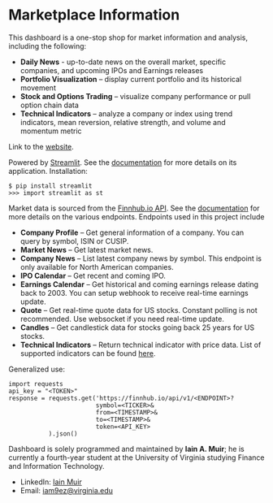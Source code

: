 # Marketplace Information

This dashboard is a one-stop shop for market information and 
analysis, including the following:
* **Daily News** - up-to-date news on the overall market, specific companies, and upcoming IPOs and Earnings 
releases
* **Portfolio Visualization** – display current portfolio and its historical movement
* **Stock and Options Trading** – visualize company performance or pull option chain data
* **Technical Indicators** – analyze a company or index using trend indicators, mean reversion, relative strength, 
and volume and momentum metric 

Link to the [website](https://share.streamlit.io/iainmuir6/stockMarket/master/market_app.py).
        
Powered by [Streamlit](https://docs.streamlit.io/en/stable/index.html). See the 
[documentation](https://docs.streamlit.io/en/stable/api.html) for more details on its application. Installation:

```
$ pip install streamlit
>>> import streamlit as st
```

Market data is sourced from the [Finnhub.io API](https://finnhub.io/). See the [documentation](https://finnhub.io/docs/api#introduction)
for more details on the various endpoints. Endpoints used in this
project include
* **Company Profile** – Get general information of a company. You can query by symbol, ISIN or CUSIP.
* **Market News** – Get latest market news.
* **Company News** – List latest company news by symbol.
 This endpoint is only available for North American companies.
* **IPO Calendar** – Get recent and coming IPO.
* **Earnings Calendar** – Get historical and coming earnings release dating back to 2003.
 You can setup webhook to receive real-time earnings update.
* **Quote** – Get real-time quote data for US stocks. Constant polling is not recommended.
 Use websocket if you need real-time update.
* **Candles** – Get candlestick data for stocks going back 25 years for US stocks.
* **Technical Indicators** – Return technical indicator with price data. List of supported indicators
 can be found 
 [here](https://docs.google.com/spreadsheets/d/1ylUvKHVYN2E87WdwIza8ROaCpd48ggEl1k5i5SgA29k/edit?usp=sharing).

Generalized use:

```
import requests
api_key = "<TOKEN>"
response = requests.get('https://finnhub.io/api/v1/<ENDPOINT>?
                        symbol=<TICKER>&
                        from=<TIMESTAMP>&
                        to=<TIMESTAMP>&
                        token=<API_KEY>
           ).json()
```
 
Dashboard is solely programmed and maintained by **Iain A. Muir**; he is currently a fourth-year student at the 
University of Virginia studying Finance and Information Technology.
* LinkedIn: [Iain Muir](https://www.linkedin.com/in/iain-muir-b37718164/)
* Email: iam9ez@virginia.edu 
